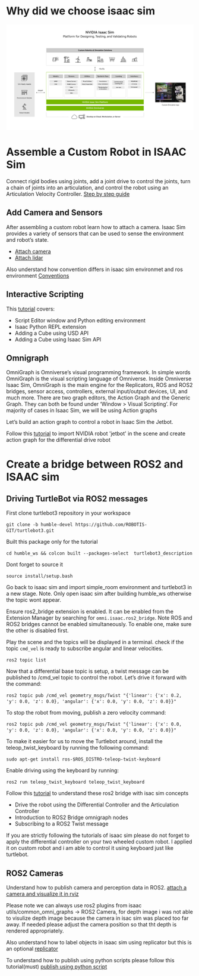 # Why did we choose isaac sim 
![Isaac sim workflow](./isaac.svg)

# Assemble a Custom Robot in ISAAC Sim
Connect rigid bodies using joints, add a joint drive to control the joints, turn a chain of joints into an articulation, and control the robot using an Articulation Velocity Controller. [Step by step guide](https://docs.omniverse.nvidia.com/isaacsim/latest/gui_tutorials/tutorial_gui_simple_robot.html#isaac-sim-app-tutorial-gui-simple-robot:~:text=a%20Simple%20Robot-,Assemble%20a%20Simple%20Robot,%EF%83%81,-Omniverse%20Isaac%20Sim%E2%80%99s)

## Add Camera and Sensors
After assembling a custom robot learn how to attach a camera. Isaac Sim provides a variety of sensors that can be used to sense the environment and robot’s state. 
- [Attach camera](https://docs.omniverse.nvidia.com/isaacsim/latest/gui_tutorials/tutorial_gui_camera_sensors.html#isaac-sim-app-tutorial-gui-camera-sensors:~:text=Camera%20and%20Sensors-,Add%20Camera%20and%20Sensors,%EF%83%81,-Isaac%20Sim%20provides) 
- [Attach lidar](https://docs.omniverse.nvidia.com/isaacsim/latest/advanced_tutorials/tutorial_advanced_range_sensor_lidar.html#isaac-sim-app-tutorial-advanced-range-sensor-lidar:~:text=Using%20Sensors%3A%20LIDAR-,Using%20Sensors%3A%20LIDAR,%EF%83%81,-Learning%20Objectives)

Also understand how convention differs in isaac sim environmet and ros environment [Conventions](https://docs.omniverse.nvidia.com/isaacsim/latest/reference_conventions.html#isaac-sim-cameras:~:text=Isaac%20Sim%20Conventions-,Isaac%20Sim%20Conventions,-%EF%83%81)

## Interactive Scripting
This [tutorial](https://docs.omniverse.nvidia.com/isaacsim/latest/gui_tutorials/tutorial_gui_interactive_scripting.html#:~:text=Interactive%20Scripting-,Interactive%20Scripting,-%EF%83%81) covers:
- Script Editor window and Python editing environment
- Isaac Python REPL extension
- Adding a Cube using USD API
- Adding a Cube using Isaac Sim API

## Omnigraph
OmniGraph is Omniverse’s visual programming framework. In simple words OmniGraph is the visual scripting language of Omniverse. Inside Omniverse Isaac Sim, OmniGraph is the main engine for the Replicators, ROS and ROS2 bridges, sensor access, controllers, external input/output devices, UI, and much more.
There are two graph editors, the Action Graph and the Generic Graph. They can both be found under ‘Window > Visual Scripting’. For majority of cases in Isaac Sim,
we will be using Action graphs

Let’s build an action graph to control a robot in Isaac Sim the Jetbot.

Follow this [tutorial](https://docs.omniverse.nvidia.com/isaacsim/latest/gui_tutorials/tutorial_gui_omnigraph.html#isaac-sim-app-tutorial-gui-omnigraph:~:text=22%20/%2000%3A32-,Try%20It%20Out,-%EF%83%81) to import NVIDIA robot 'jetbot' in the scene and create action graph for the differential drive robot 



# Create a bridge between ROS2 and ISAAC sim
## Driving TurtleBot via ROS2 messages
First clone turtlebot3 repository in your workspace 
```
git clone -b humble-devel https://github.com/ROBOTIS-GIT/turtlebot3.git
```

Built this package only for the tutorial 
```
cd humble_ws && colcon built --packages-select  turtlebot3_description
```
Dont forget to source it
```
source install/setup.bash
```
Go back to isaac sim and import simple_room environment  and turtlebot3 in a new stage.
Note. Only open isaac sim after building humble_ws otherwise the topic wont appear.


Ensure ros2_bridge extension is enabled. It can be enabled from the Extension Manager by searching for ```omni.isaac.ros2_bridge```. Note ROS and ROS2 bridges cannot be enabled simultaneously. To enable one, make sure the other is disabled first.

Play the scene and the topics will be displayed in a terminal. 
check if the topic ```cmd_vel``` is ready to subscribe angular and linear velocities.

```
ros2 topic list
```
Now that a differential base topic is setup, a twist message can be published to /cmd_vel topic to control the robot. Let’s drive it forward with the command:
```
ros2 topic pub /cmd_vel geometry_msgs/Twist "{'linear': {'x': 0.2, 'y': 0.0, 'z': 0.0}, 'angular': {'x': 0.0, 'y': 0.0, 'z': 0.0}}"
```
To stop the robot from moving, publish a zero velocity command:
```
ros2 topic pub /cmd_vel geometry_msgs/Twist "{'linear': {'x': 0.0, 'y': 0.0, 'z': 0.0}, 'angular': {'x': 0.0, 'y': 0.0, 'z': 0.0}}"
```
To make it easier for us to move the Turtlebot around, install the teleop_twist_keyboard by running the following command:
```
sudo apt-get install ros-$ROS_DISTRO-teleop-twist-keyboard
```
Enable driving using the keyboard by running:
```
ros2 run teleop_twist_keyboard teleop_twist_keyboard
```

Follow this [tutorial](https://docs.omniverse.nvidia.com/isaacsim/latest/ros2_tutorials/tutorial_ros2_drive_turtlebot.html#getting-started:~:text=ROS2%20Twist%20message-,Getting%20Started,%EF%83%81,-Important) to understand these ros2 bridge with isac sim concepts

- Drive the robot using the Differential Controller and the Articulation Controller
- Introduction to ROS2 Bridge omnigraph nodes
- Subscribing to a ROS2 Twist message


If you are strictly following the tutorials of isaac sim please do not forget to apply the differential controller on your two wheeled custom robot.
I applied it on custom robot and i am able to control it using keyboard just like turtlebot.

## ROS2 Cameras
Understand how to publish camera and perception data in ROS2.
[attach a camera and visualize it in rviz](https://docs.omniverse.nvidia.com/isaacsim/latest/ros2_tutorials/tutorial_ros2_camera.html#:~:text=ROS2%20Cameras-,ROS2%20Cameras,-%EF%83%81)

Please note we can always use ros2 plugins from isaac utils/common_omni_graphs -> ROS2 Camera, for depth image i was not able to visulize depth image because the camera in isac sim was placed too far away. If needed please adjust the camera position so that tht depth is rendered appropriately.

Also understand how to label objects in isaac sim using replicator but this is an optional [replicator](https://docs.omniverse.nvidia.com/isaacsim/latest/replicator_tutorials/tutorial_replicator_getting_started.html#isaac-sim-app-tutorial-replicator-getting-started:~:text=Overview%20and%20Getting%20Started-,Overview%20and%20Getting%20Started,%EF%83%81,-Isaac%20Sim%20Replicator%20is)

To understand how to publish using python scripts please follow this tutorial(must) [publish using python script](https://docs.omniverse.nvidia.com/isaacsim/latest/ros2_tutorials/tutorial_ros2_camera.html#isaac-sim-app-tutorial-ros2-camera:~:text=image%20is%20limited.-,Additional%20Publishing%20Options,%EF%83%81,-To%20publish%20images)
